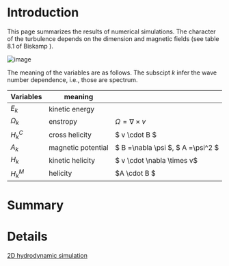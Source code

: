 # Introduction

This page summarizes the results of numerical simulations.
The character of the turbulence depends on the dimension and magnetic fields (see table 8.1 of Biskamp ).

![image](https://user-images.githubusercontent.com/20675833/202847209-76f01cc9-bc79-45e2-b056-d30e3155db70.png)

The meaning of the variables are as follows. The subscipt $k$ infer the wave number dependence, i.e., those are spectrum.

 | Variables | meaning |  | 
 |---------- | ------- | ------- | 
 | $E_k$      | kinetic energy |  | 
 | $\Omega_k$ | enstropy       | $\Omega = \nabla \times v$ | 
 | $H_k^C$    | cross helicity   | $ v \cdot B $ | 
 | $A_k$      | magnetic potential | $ B =\nabla \psi $, $ A =\psi^2 $  | 
 | $H_k$      | kinetic helicity | $ v \cdot \nabla \times v$ | 
 | $H_k^M$    | helicity   | $A \cdot B $ | 
 
# Summary

# Details

[2D hydrodynamic simulation](./HYD2D.md)
